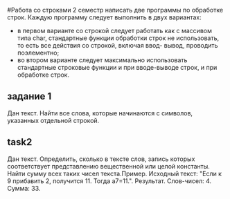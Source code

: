 #Работа со строками 2 семестр
написать  две  программы  по  обработке  строк. Каждую программу следует выполнить в двух вариантах:
- в первом варианте со строкой следует работать как с массивом типа char, стандартные функции обработки строк не использовать, то есть все действия со строкой, включая ввод- вывод, проводить поэлементно;
-  во  втором  варианте  следует  максимально  использовать  стандартные  строковые функции и при вводе-выводе строк, и при обработке строк. 
## задание 1 
Дан текст. Найти все слова, которые начинаются с символов, указанных отдельной строкой.
## task2
Дан  текст.  Определить,  сколько  в  тексте  слов,  запись  которых  соответствует представлению вещественной или целой константы. Найти сумму всех таких чисел текста.Пример.  Исходный текст: "Если к 9 прибавить 2, получится 11.  Тогда а7=11.". Результат.     Слов-чисел: 4. Сумма: 33.

